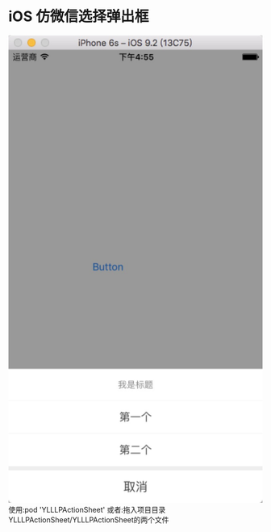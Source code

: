 # iOS 仿微信选择弹出框 
![image](https://github.com/NuolanNuolan/YLLLPActionSheet/blob/master/YLLLPActionSheet/%E6%88%AA%E5%9B%BE.jpg)
使用:pod 'YLLLPActionSheet'
或者:拖入项目目录YLLLPActionSheet/YLLLPActionSheet的两个文件

